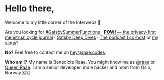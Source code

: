 # Hello there,

Welcome to my little corner of the Interwebz 👋

Are you looking for [#GatsbySummerFunctions](https://queen.raae.codes) · [**POW!** —&nbsp;the privacy-first menstrual cycle journal](https://www.usepow.app/) · [Gatsby Deep Dives](https://nattermob.dev) · [The podcast I co-host](https://www.slowandsteadypodcast.com/) or [my vlogs](https://www.youtube.com/playlist?list=PL9W-8hhRoLoOuWuMhtuaHXOSY1mMyYKYW)?

**No?** Feel free to contact me on [hey@raae.codes](mailto://hey@raae.codes).

**Who am I?** My name is Benedicte Raae. You might know me as [@raae](http://twitter.com/raae) or [Queen Raae](https://nattermob.dev). I am a senior developer, indie hacker and mom from Oslo, Norway&nbsp;🇳🇴

